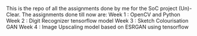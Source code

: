 This is the repo of all the assignments done by me for the SoC project (Un)-Clear.
The assignments done till now are:
Week 1 : OpenCV and Python
Week 2 : Digit Recognizer tensorflow model
Week 3 : Sketch Colourisation GAN
Week 4 : Image Upscaling model based on ESRGAN using tensorflow
